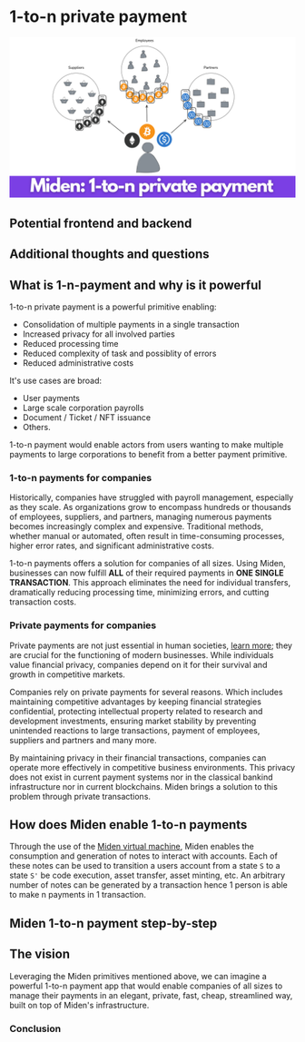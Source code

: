 # 1-to-n private payment

![1-to-n private payment](../../assets/images/1-to-n_private_payment.png)

## Potential frontend and backend
## Additional thoughts and questions

## What is 1-n-payment and why is it powerful

1-to-n private payment is a powerful primitive enabling:

- Consolidation of multiple payments in a single transaction
- Increased privacy for all involved parties
- Reduced processing time
- Reduced complexity of task and possiblity of errors
- Reduced administrative costs

It's use cases are broad:

- User payments
- Large scale corporation payrolls
- Document / Ticket / NFT issuance
- Others.

1-to-n payment would enable actors from users wanting to make multiple payments to large corporations to benefit from a better payment primitive.

### 1-to-n payments for companies

Historically, companies have struggled with payroll management, especially as they scale. As organizations grow to encompass hundreds or thousands of employees, suppliers, and partners, managing numerous payments becomes increasingly complex and expensive. Traditional methods, whether manual or automated, often result in time-consuming processes, higher error rates, and significant administrative costs.

1-to-n payments offers a solution for companies of all sizes. Using Miden, businesses can now fulfill **ALL** of their required payments in **ONE SINGLE TRANSACTION**. This approach eliminates the need for individual transfers, dramatically reducing processing time, minimizing errors, and cutting transaction costs.

### Private payments for companies

Private payments are not just essential in human societies, [learn more](./private_payment.md); they are crucial for the functioning of modern businesses. While individuals value financial privacy, companies depend on it for their survival and growth in competitive markets.

Companies rely on private payments for several reasons. Which includes maintaining competitive advantages by keeping financial strategies confidential, protecting intellectual property related to research and development investments, ensuring market stability by preventing unintended reactions to large transactions, payment of employees, suppliers and partners and many more. 

By maintaining privacy in their financial transactions, companies can operate more effectively in competitive business environments. This privacy does not exist in current payment systems nor in the classical bankind infrastructure nor in current blockchains. Miden brings a solution to this problem through private transactions.

## How does Miden enable 1-to-n payments 

Through the use of the [Miden virtual machine](https://github.com/0xPolygonMiden/miden-vm), Miden enables the consumption and generation of notes to interact with accounts. Each of these notes can be used to transition a users account from a state `S` to a state `S'` be code execution, asset transfer, asset minting, etc. An arbitrary number of notes can be generated by a transaction hence 1 person is able to make n payments in 1 transaction.

## Miden 1-to-n payment step-by-step

## The vision

Leveraging the Miden primitives mentioned above, we can imagine a powerful 1-to-n payment app that would enable companies of all sizes to manage their payments in an elegant, private, fast, cheap, streamlined way, built on top of Miden's infrastructure.

### Conclusion

